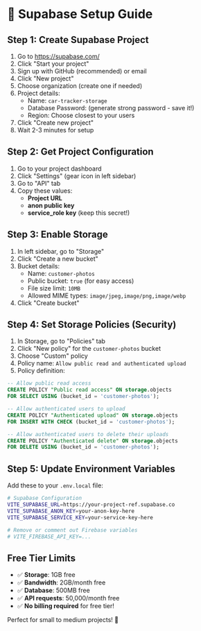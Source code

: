 # 🚀 Supabase Setup Guide

## Step 1: Create Supabase Project
1. Go to https://supabase.com/
2. Click "Start your project" 
3. Sign up with GitHub (recommended) or email
4. Click "New project"
5. Choose organization (create one if needed)
6. Project details:
   - Name: `car-tracker-storage`
   - Database Password: (generate strong password - save it!)
   - Region: Choose closest to your users
7. Click "Create new project"
8. Wait 2-3 minutes for setup

## Step 2: Get Project Configuration
1. Go to your project dashboard
2. Click "Settings" (gear icon in left sidebar)
3. Go to "API" tab
4. Copy these values:
   - **Project URL**
   - **anon public key**
   - **service_role key** (keep this secret!)

## Step 3: Enable Storage
1. In left sidebar, go to "Storage"
2. Click "Create a new bucket"
3. Bucket details:
   - Name: `customer-photos`
   - Public bucket: `true` (for easy access)
   - File size limit: `10MB`
   - Allowed MIME types: `image/jpeg,image/png,image/webp`
4. Click "Create bucket"

## Step 4: Set Storage Policies (Security)
1. In Storage, go to "Policies" tab
2. Click "New policy" for the `customer-photos` bucket
3. Choose "Custom" policy
4. Policy name: `Allow public read and authenticated upload`
5. Policy definition:
```sql
-- Allow public read access
CREATE POLICY "Public read access" ON storage.objects
FOR SELECT USING (bucket_id = 'customer-photos');

-- Allow authenticated users to upload
CREATE POLICY "Authenticated upload" ON storage.objects
FOR INSERT WITH CHECK (bucket_id = 'customer-photos');

-- Allow authenticated users to delete their uploads
CREATE POLICY "Authenticated delete" ON storage.objects
FOR DELETE USING (bucket_id = 'customer-photos');
```

## Step 5: Update Environment Variables
Add these to your `.env.local` file:

```bash
# Supabase Configuration
VITE_SUPABASE_URL=https://your-project-ref.supabase.co
VITE_SUPABASE_ANON_KEY=your-anon-key-here
VITE_SUPABASE_SERVICE_KEY=your-service-key-here

# Remove or comment out Firebase variables
# VITE_FIREBASE_API_KEY=...
```

## Free Tier Limits
- ✅ **Storage**: 1GB free
- ✅ **Bandwidth**: 2GB/month free  
- ✅ **Database**: 500MB free
- ✅ **API requests**: 50,000/month free
- ✅ **No billing required** for free tier!

Perfect for small to medium projects! 🎉